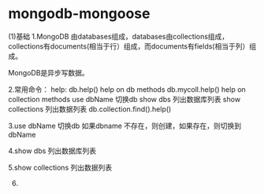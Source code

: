 # mongodb-mongoose
(1)基础
  1.MongoDB 由databases组成，databases由collections组成，collections有documents(相当于行）组成，而documents有fields(相当于列）组成。

 MongoDB是异步写数据。

  2.常用命令：
   help:
     db.help() help on db methods
     db.mycoll.help() help on collection methods
     use dbName  切换db
     show dbs  列出数据库列表
     show collections 列出数据列表
     db.collection.find().help()

  3.use dbName  切换db
    如果dbname 不存在，则创建，如果存在，则切换到dbName

  4.show dbs  列出数据库列表
  
  5.show collections 列出数据列表

  6.
